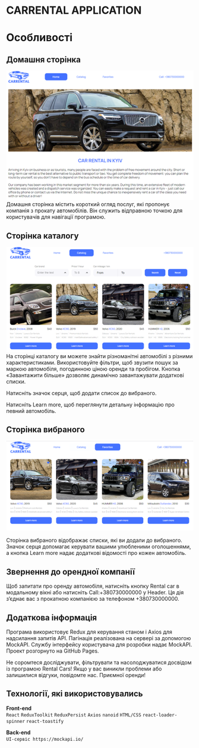 # CARRENTAL APPLICATION

# Особливості

## Домашня сторінка

![Home page screenshot](./src/img/home.png)
Домашня сторінка містить короткий огляд послуг, які пропонує компанія з прокату автомобілів. Він служить відправною точкою для користувачів для навігації програмою.

## Сторінка каталогу

![Catalog page screenshot](./src/img/first_page.png)
На сторінці каталогу ви можете знайти різноманітні автомобілі з різними характеристиками. Використовуйте фільтри, щоб звузити пошук за маркою автомобіля, погодинною ціною оренди та пробігом. Кнопка «Завантажити більше» дозволяє динамічно завантажувати додаткові списки.

Натисніть значок серця, щоб додати список до вибраного.

Натисніть Learn more, щоб переглянути детальну інформацію про певний автомобіль.

## Сторінка вибраного

![Catalog page screenshot](./src/img/favorite.png)

Сторінка вибраного відображає списки, які ви додали до вибраного. Значок серця допомагає керувати вашими улюбленими оголошеннями, а кнопка Learn more надає додаткові відомості про кожен автомобіль.

## Звернення до орендної компанії

Щоб запитати про оренду автомобіля, натисніть кнопку Rental car в модальному вікні або натисніть Call:+380730000000 у Header. Ця дія з’єднає вас з прокатною компанією за телефоном +380730000000.

## Додаткова інформація

Програма використовує Redux для керування станом і Axios для надсилання запитів API.
Пагінація реалізована на сервері за допомогою MockAPI.
Службу інтерфейсу користувача для розробки надає MockAPI.
Проект розгорнуто на GitHub Pages.

Не соромтеся досліджувати, фільтрувати та насолоджуватися досвідом із програмою Rental Cars! Якщо у вас виникли проблеми або залишилися відгуки, повідомте нас. Приємної оренди!

## Технології, які використовувались

**Front-end**<br />
`React` `ReduxToolkit` `ReduxPersist` `Axios` `nanoid` `HTML/CSS` `react-loader-spinner` `react-toastify`

**Back-end**<br />
`UI-сервіс https://mockapi.io/`
